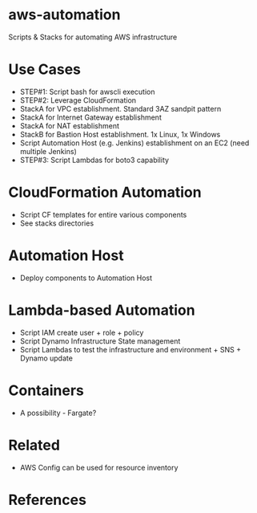 # aws-automation
Scripts & Stacks for automating AWS infrastructure

# Use Cases
- STEP#1: Script bash for awscli execution
- STEP#2: Leverage CloudFormation
 - StackA for VPC establishment. Standard 3AZ sandpit pattern
 - StackA for Internet Gateway establishment
 - StackA for NAT establishment
 - StackB for Bastion Host establishment. 1x Linux, 1x Windows
- Script Automation Host (e.g. Jenkins) establishment on an EC2 (need multiple Jenkins)
- STEP#3: Script Lambdas for boto3 capability

# CloudFormation Automation
- Script CF templates for entire various components
- See stacks directories

# Automation Host
- Deploy components to Automation Host

# Lambda-based Automation
- Script IAM create user + role + policy
- Script Dynamo Infrastructure State management
- Script Lambdas to test the infrastructure and environment + SNS + Dynamo update

# Containers
- A possibility - Fargate?

# Related
- AWS Config can be used for resource inventory

# References



